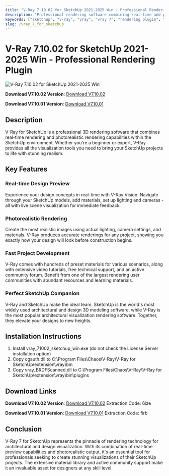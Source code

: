 ```yaml
---
title: "V-Ray 7.10.02 for SketchUp 2021-2025 Win - Professional Rendering Plugin"
description: "Professional rendering software combining real-time and photorealistic rendering for SketchUp"
keywords: ["sketchup", "v-ray", "vray", "vray 7", "rendering plugin", "3D rendering", "architectural visualization", "CG tools", "design software", "visualization tools"]
slug: /vray_7_for_sketchup
---
```


# V-Ray 7.10.02 for SketchUp 2021-2025 Win - Professional Rendering Plugin

![V-Ray 7.10.02 for SketchUp 2021-2025 Win](https://www.gfxcamp.com/wp-content/uploads/2024/12/V-Ray-7-for-SketchUp.jpg)

**Download V7.10.02 Version**: [Download V7.10.02](https://pan.baidu.com/s/11SEuTE5297vC0v7DDsR9Gg?pwd=6ize)

**Download V7.10.01 Version**: [Download V7.10.01](https://pan.baidu.com/s/1V-528lop6-uJTyw9jrpFLA?pwd=firb)

## Description

V-Ray for SketchUp is a professional 3D rendering software that combines real-time rendering and photorealistic rendering capabilities within the SketchUp environment. Whether you're a beginner or expert, V-Ray provides all the visualization tools you need to bring your SketchUp projects to life with stunning realism.

## Key Features

### Real-time Design Preview

Experience your design concepts in real-time with V-Ray Vision. Navigate through your SketchUp models, add materials, set up lighting and cameras - all with live scene visualization for immediate feedback.

### Photorealistic Rendering

Create the most realistic images using actual lighting, camera settings, and materials. V-Ray produces accurate renderings for any project, showing you exactly how your design will look before construction begins.

### Fast Project Development

V-Ray comes with hundreds of preset materials for various scenarios, along with extensive video tutorials, free technical support, and an active community forum. Benefit from one of the largest rendering user communities with abundant resources and learning materials.

### Perfect SketchUp Companion

V-Ray and SketchUp make the ideal team. SketchUp is the world's most widely used architectural and design 3D modeling software, while V-Ray is the most popular architectural visualization rendering software. Together, they elevate your designs to new heights.

## Installation Instructions

1. Install vray_71002_sketchup_win.exe (do not check the License Server installation option)
2. Copy cgauth.dll to C:\Program Files\Chaos\V-Ray\V-Ray for SketchUp\extension\vray\bin
3. Copy vray_BRDFScanned.dll to C:\Program Files\Chaos\V-Ray\V-Ray for SketchUp\extension\vray\bin\plugins

## Download Links

**Download V7.10.02 Version**: [Download V7.10.02](https://pan.baidu.com/s/11SEuTE5297vC0v7DDsR9Gg?pwd=6ize)
Extraction Code: 6ize

**Download V7.10.01 Version**: [Download V7.10.01](https://pan.baidu.com/s/1V-528lop6-uJTyw9jrpFLA?pwd=firb)
Extraction Code: firb

## Conclusion

V-Ray 7 for SketchUp represents the pinnacle of rendering technology for architectural and design visualization. With its combination of real-time preview capabilities and photorealistic output, it's an essential tool for professionals seeking to create stunning visualizations of their SketchUp projects. The extensive material library and active community support make it an invaluable asset for designers at any skill level.